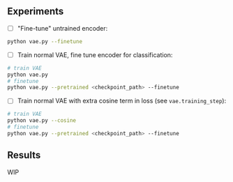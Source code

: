 ## Experiments

 - [ ] "Fine-tune" untrained encoder:
```bash
python vae.py --finetune
```

 - [ ] Train normal VAE, fine tune encoder for classification:
```bash
# train VAE
python vae.py
# finetune
python vae.py --pretrained <checkpoint_path> --finetune
```

 - [ ] Train normal VAE with extra cosine term in loss (see
     `vae.training_step`):
```bash
# train VAE
python vae.py --cosine
# finetune
python vae.py --pretrained <checkpoint_path> --finetune
```

## Results

WIP
